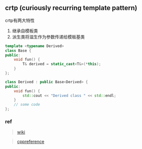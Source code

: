 ## crtp (curiously recurring template pattern)

crtp有两大特性
1. 继承自模板类
2. 派生类将滋生作为参数传递给模板基类

```cpp
template <typename Derived>
class Base {
public:
    void fun() {
        T& derived = static_cast<T&>(*this);
    }
};

class Derived : public Base<Derived> {
public:
    void fun() {
        std::cout << "Derived class " << std::endl;
    }
    // some code
};
```


### ref
> [wiki](https://en.wikipedia.org/wiki/Curiously_recurring_template_pattern#Polymorphic_copy_construction)

> [cppreference](https://en.cppreference.com/w/cpp/language/crtp)
